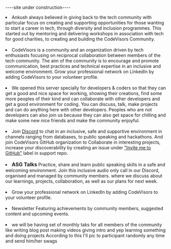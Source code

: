 ----site under construction----

<li>
Ankush always believed in giving back to the tech community with particular focus on creating and supporting opportunities for those wanting to start a career in tech, through diversity and inclusion programmes. This started out by mentoring and delivering workshops in association with tech for good charities, to creating and building the CodeVisors Community.
</li>
<br>
<li>
CodeVisors is a community and an organization driven by tech enthusiasts focusing on reciprocal collaboration between members of the tech community.  The aim of the community is to encourage and promote communication, best practices and technical expertise in an inclusive and welcome environment. Grow your professional network on LinkedIn by adding CodeVisors to your volunteer profile. 
</li>
<br>
<li>
We opened this server specially for developers & coders so that they can get a good and nice space for working, showing their creations, find some more peoples of their kind and can collaborate with other developers and get a good environment for coding. You can discuss, talk, make projects and can do anything here with other developers. Peoples who are not developers can also join us because they can also get space for chilling and make some new nice friends and make the community enjoyful.</li>
<br>
<li>
Join <a href="https://discord.gg/47vQN9Z3XB" target="_blank">Discord</a> to chat in an inclusive, safe and supportive environment in channels ranging from databases, to public speaking and hackathons. And join CodeVisors GitHub organization to Collaborate in interesting projects, increase your discoverability by creating an issue under <a href="https://github.com/CodeVisors/support/issues/new/choose" target="_blank">"Invite me to GitHub"</a> label in support repo. 
</li>
<br>
<li>
<strong style="font-size: medium;" >ASG Talks</strong> Practice, share and learn public speaking skills in a safe and welcoming environment. Join this inclusive audio only call in our Discord, organised and managed by community members. where we discuss about our learnings, projects, collaboration, as well as our plans for next week.
</li>
<br>
<li>
Grow your professional network on LinkedIn by adding CodeVisors to your volunteer profile. 
</li>  
<br>
<li>
Newsletter Featuring achievements by community members, suggested content and upcoming events.
</li>
<br>
<li>
we will be having set of monthly taks for all members of the community like writing blog post making videos giving intro and yep learning something and doing projects According to this I'll pic to participant randomly any time and send him/her swags
</li>
